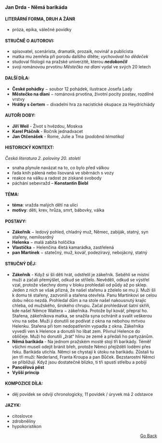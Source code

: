 ### Jan Drda - Němá barikáda


#### LITERÁRNÍ FORMA, DRUH A ŽÁNR
- próza, epika, válečné povídky

#### STRUČNĚ O AUTOROVI:
- spisovatel, scenárista, dramatik, prozaik, novinář a publicista
- matka mu zemřela při porodu dalšího dítěte; *vychovával ho dědeček*
- studoval filologii na pražské univerzitě, kterou ***nedokončil***
- svoji románovou prvotinu *Městečko na dlani* vydal ve svých 20 letech


#### DALŠÍ DÍLA:
- **České pohádky** − soubor 12 pohádek, ilustrace Josefa Lady
- **Městečko na dlani** − románová prvotina, životní pocity postav, rozdílné vrstvy
- **Hrátky s čertem** − divadelní hra za nacistické okupace za Heydrichiády

#### AUTOŘI DOBY:
- **Jiří Weil** - Život s hvězdou, Moskva
- **Karel Ptáčník** - Ročník jednadvacet
- **Jan Otčenášek** - Rome, Julie a Tma *(podobná tématika)*

#### HISTORICKÝ KONTEXT:
*Česká literatura 2. poloviny 20. století*
- snaha plynule navázat na to, co bylo před válkou
- řada knih pálená nebo lisovaná ve sběrnách s vozy
- reakce na válku a radost ze získané svobody
- páchání sebevražd – **Konstantin Biebl**

#### TÉMA:
- **téma**: vražda malých dětí na ulici
- **motivy**: děti, krev, hrůza, smrt, bábovky, válka


#### POSTAVY:
- **Zákeřník** − ledový pohled, chladný muž, Němec, zabiják, statný, syn stařeny, nemilosrdný
- **Helenka** − malá zabitá holčička
- **Vlastička** − Helenčina 4letá kamarádka, zastřelená
- **pan Martínek** − statečný, muž, kovář, podezíravý, nebojácný, statný

#### STRUČNÝ DĚJ:
- **Zákeřník** - Když si šli děti hrát, odstřelil je zákeřník. Seběhli se místní muži a začali přemýšlet, odkud se střílelo. Nevěděli, odkud se výstřel vzal, protože všechny domy v bloku prohledali od půdy až po sklep. Jeden z nich se však přizná, že našel stařenu a zželelo se mu jí. Muži šli k domu té stařeny, zazvonili a stařena otevřela. Panu Martínkovi se celou dobu něco nezdá. Prohledal dům a na stole našel nakousnutý krajíc chleba, od mužského, širokého chrupu. Začal prohledávat šatní skříň, kde našel Němce Waltera − zákeřníka. Protože byl kovář, přepral ho. Stařena, zákeřníkova matka, se snažila syna ochránit a svalit veškerou vinu na sebe. Muži ji donutili se podívat z okna na nebohou mrtvou Helenku. Stařena při tom nedopatřením vypadla z okna. Zákeřníka vyvedli ven k Helence a donutili ho líbat zem. Plivnul Helence do obličeje. Muži ho donutili „žrát“ hlínu ze země a předali ho partyzánům.
- **Němá barikáda** - Na jednom pražském mostě stojí tři barikády. Téměř všichni museli odejít bránit břeh, protože Němci přejížděli loděmi přes řeku. Barikáda utichla. Němci se chystají k útoku na barikádu. Zůstali tu jen tři muži: Nederland, Franta Kroupa a pan Bůček. Bezstarostní Němci se přibližují. Když jsou dostatečně blízko, ti tři spustí střelbu a pobijí 
- **Pancéřová pěst**
- **Vyšší princip**

#### KOMPOZICE DÍLA:
- děj povídek se odvíjí chronologicky, 11 povídek / úryvek má 2 odstavce

#### JAZYK:
- citoslovce
- zdrobněliny
- hypokoristikon

<p align="right">
  <a href="https://github.com/neostetic/maturita">Go Back</a>
</p>
